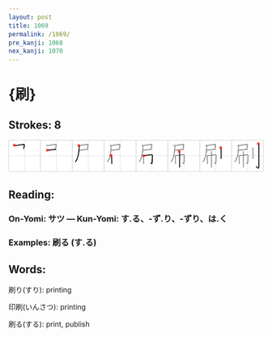 ```yaml
---
layout: post
title: 1069
permalink: /1069/
pre_kanji: 1068
nex_kanji: 1070
---
```


# {刷}

## Strokes: 8

<div class="stroke"><img src="../images/E588B7.png" /></div>

## Reading:

### On-Yomi: サツ &mdash; Kun-Yomi: す.る、-ず.り、-ずり、は.く

### Examples: 刷る (す.る)

## Words:

刷り(すり): printing

印刷(いんさつ): printing

刷る(する): print, publish

